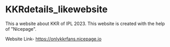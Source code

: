 # KKRdetails_likewebsite

This a website about KKR of IPL 2023. 
This website is created with the help of "Nicepage".

Website Link- https://onlykkrfans.nicepage.io
